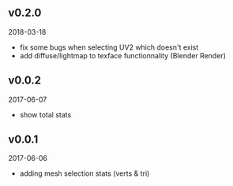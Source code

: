 ## v0.2.0

2018-03-18

- fix some bugs when selecting UV2 which doesn't exist
- add diffuse/lightmap to texface functionnality (Blender Render)

## v0.0.2

2017-06-07

- show total stats

## v0.0.1

2017-06-06

- adding mesh selection stats (verts & tri)